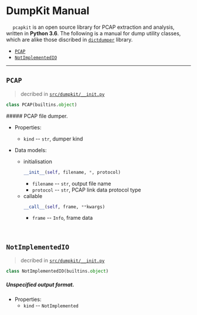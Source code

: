 # DumpKit Manual

&emsp; `pcapkit` is an open source library for PCAP extraction and analysis, written in __Python 3.6__. The following is a manual for dump utility classes, which are alike those discribed in [`dictdumper`](https://github.com/JarryShaw/dictdumper) library.

 - [`PCAP`](#pcap)
 - [`NotImplementedIO`](#notimplementedio)

---

## `PCAP`

 > decribed in [`src/dumpkit/__init.py`](https://github.com/JarryShaw/pypcapkit/tree/master/src/dumpkit/__init__.py)

```python
class PCAP(builtins.object)
```

##### PCAP file dumper.

 - Properties:
    * `kind` -- `str`, dumper kind

 - Data models:
    * initialisation
        ```python
        __init__(self, filename, *, protocol)
        ```
        - `filename` -- `str`, output file name
        - `protocol` -- `str`, PCAP link data protocol type
    * callable
        ```python
        __call__(self, frame, **kwargs)
        ```
        - `frame` -- `Info`, frame data

&nbsp;

## `NotImplementedIO`

 > decribed in [`src/dumpkit/__init.py`](https://github.com/JarryShaw/pypcapkit/tree/master/src/dumpkit/__init__.py)

```python
class NotImplementedIO(builtins.object)
```

##### Unspecified output format.

 - Properties:
    * `kind` -- `NotImplemented`
